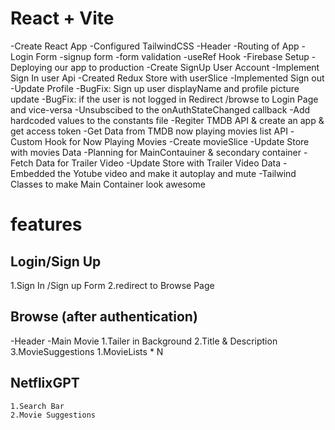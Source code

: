 # React + Vite
-Create React App
-Configured TailwindCSS
-Header
-Routing of App
-Login Form
-signup form
-form validation
-useRef Hook
-Firebase Setup
-Deploying our app to production
-Create SignUp User Account
-Implement Sign In user Api
-Created Redux Store with userSlice
-Implemented Sign out
-Update Profile
-BugFix: Sign up user displayName and profile picture update
-BugFix: if the user is not logged in Redirect /browse to Login Page and vice-versa
-Unsubscibed to the onAuthStateChanged callback
-Add hardcoded values to the constants file
-Regiter TMDB API & create an app & get access token
-Get Data from TMDB now playing movies list API
-Custom Hook for Now Playing Movies
-Create movieSlice
-Update Store with movies Data
-Planning for MainContauiner & secondary container
-Fetch Data for Trailer Video
-Update Store with Trailer Video Data
-Embedded the Yotube video and make it autoplay and mute
-Tailwind Classes to make Main Container look awesome
# features

## Login/Sign Up

1.Sign In /Sign up Form
2.redirect to Browse Page

## Browse (after authentication)

-Header
-Main Movie
      1.Tailer in Background
      2.Title & Description
      3.MovieSuggestions
          1.MovieLists \* N

## NetflixGPT

    1.Search Bar
    2.Movie Suggestions
